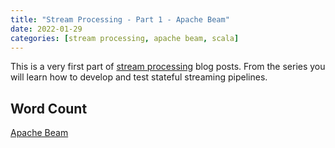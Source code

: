 ```yaml
---
title: "Stream Processing - Part 1 - Apache Beam"
date: 2022-01-29
categories: [stream processing, apache beam, scala]
---
```


This is a very first part of [stream processing](/categories/stream-processing/) blog posts.
From the series you will learn how to develop and test stateful streaming pipelines. 

## Word Count

[Apache Beam](https://beam.apache.org/)
